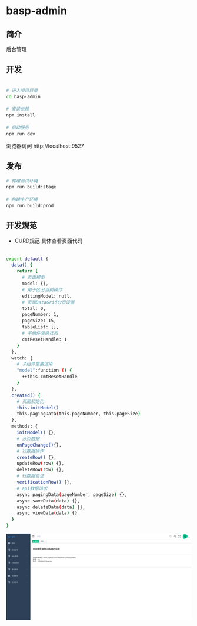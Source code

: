 # basp-admin


## 简介
后台管理

## 开发

```bash

# 进入项目目录
cd basp-admin

# 安装依赖
npm install

# 启动服务
npm run dev
```

浏览器访问 http://localhost:9527

## 发布

```bash
# 构建测试环境
npm run build:stage

# 构建生产环境
npm run build:prod
```
## 开发规范
- CURD规范 具体查看页面代码
```bash

export default {
  data() {
    return {
      # 页面模型
      model: {},
      # 用于区分当前操作
      editingModel: null,
	  # 页面DataGrid分页设置
      total: 0,
      pageNumber: 1,
      pageSize: 15,
      tableList: [],
      # 子组件渲染状态
      cmtResetHandle: 1
    }
  },
  watch: {
    # 子组件重置渲染
    "model":function () {
      ++this.cmtResetHandle
    }
  },
  created() {
  	# 页面初始化
    this.initModel()
    this.pagingData(this.pageNumber, this.pageSize)
  },
  methods: {
    initModel() {},
    # 分页数据
    onPageChange(){},
    # 行数据操作
    createRow() {},
    updateRow(row) {},
    deleteRow(row) {},
    # 行数据验证
    verificationRow() {},
    # api数据请求
    async pagingData(pageNumber, pageSize) {},
    async saveData(data) {},
    async deleteData(data) {},
    async viewData(data) {}
  }
}
```
![image](https://github.com/deepsea-tyy/basp-admin/blob/master/WX20200518-091041.png)
